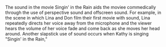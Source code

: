 The sound in the movie Singin' in the Rain aids the movie﻿﻿e commedically through the use of perspective sound and offscreen sound. For example, in the scene in which Lina and Don film their first movie with sound, Lina repeatedly directs her voice away from the microphone and the viewer hears the volume of her voice fade and come back as she moves her head around. Another slapstick use of sound occurs when Kathy is singing "Singin' in the Rain," 
